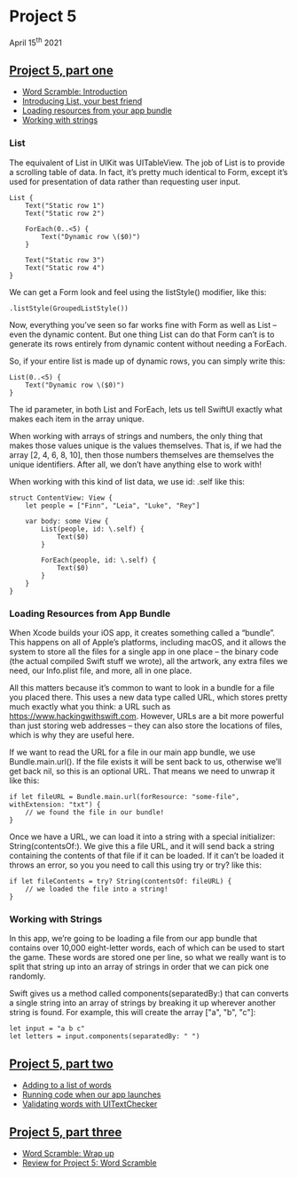 # Project 5

April 15<sup>th</sup> 2021

<!-- |                        |                        |                        |
|:----------------------:|:----------------------:|:----------------------:|
| ![](images/img_1.png)  | ![](images/img_2.png)  | ![](images/img_3.png)  | -->

## [Project 5, part one](https://www.hackingwithswift.com/100/swiftui/29)

* [Word Scramble: Introduction](https://www.hackingwithswift.com/books/ios-swiftui/word-scramble-introduction)
* [Introducing List, your best friend](https://www.hackingwithswift.com/books/ios-swiftui/introducing-list-your-best-friend)
* [Loading resources from your app bundle](https://www.hackingwithswift.com/books/ios-swiftui/loading-resources-from-your-app-bundle)
* [Working with strings](https://www.hackingwithswift.com/books/ios-swiftui/working-with-strings)

### List

The equivalent of List in UIKit was UITableView. The job of List is to provide a scrolling table of data. In fact, it’s pretty much identical to Form, except it’s used for presentation of data rather than requesting user input.

~~~
List {
    Text("Static row 1")
    Text("Static row 2")

    ForEach(0..<5) {
        Text("Dynamic row \($0)")
    }

    Text("Static row 3")
    Text("Static row 4")
}
~~~

We can get a Form look and feel using the listStyle() modifier, like this:

~~~
.listStyle(GroupedListStyle())
~~~

Now, everything you’ve seen so far works fine with Form as well as List – even the dynamic content. But one thing List can do that Form can’t is to generate its rows entirely from dynamic content without needing a ForEach.

So, if your entire list is made up of dynamic rows, you can simply write this:

~~~
List(0..<5) {
    Text("Dynamic row \($0)")
}
~~~

The id parameter, in both List and ForEach, lets us tell SwiftUI exactly what makes each item in the array unique.

When working with arrays of strings and numbers, the only thing that makes those values unique is the values themselves. That is, if we had the array [2, 4, 6, 8, 10], then those numbers themselves are themselves the unique identifiers. After all, we don’t have anything else to work with!

When working with this kind of list data, we use id: \.self like this:

~~~
struct ContentView: View {
    let people = ["Finn", "Leia", "Luke", "Rey"]

    var body: some View {
        List(people, id: \.self) {
            Text($0)
        }

        ForEach(people, id: \.self) {
            Text($0)
        }
    }
}
~~~

### Loading Resources from App Bundle

When Xcode builds your iOS app, it creates something called a “bundle”. This happens on all of Apple’s platforms, including macOS, and it allows the system to store all the files for a single app in one place – the binary code (the actual compiled Swift stuff we wrote), all the artwork, any extra files we need, our Info.plist file, and more, all in one place.

All this matters because it’s common to want to look in a bundle for a file you placed there. This uses a new data type called URL, which stores pretty much exactly what you think: a URL such as https://www.hackingwithswift.com. However, URLs are a bit more powerful than just storing web addresses – they can also store the locations of files, which is why they are useful here.

If we want to read the URL for a file in our main app bundle, we use Bundle.main.url(). If the file exists it will be sent back to us, otherwise we’ll get back nil, so this is an optional URL. That means we need to unwrap it like this:

~~~
if let fileURL = Bundle.main.url(forResource: "some-file", withExtension: "txt") {
    // we found the file in our bundle!
}
~~~

Once we have a URL, we can load it into a string with a special initializer: String(contentsOf:). We give this a file URL, and it will send back a string containing the contents of that file if it can be loaded. If it can’t be loaded it throws an error, so you you need to call this using try or try? like this:

~~~
if let fileContents = try? String(contentsOf: fileURL) {
    // we loaded the file into a string!
}
~~~

### Working with Strings

In this app, we’re going to be loading a file from our app bundle that contains over 10,000 eight-letter words, each of which can be used to start the game. These words are stored one per line, so what we really want is to split that string up into an array of strings in order that we can pick one randomly.

Swift gives us a method called components(separatedBy:) that can converts a single string into an array of strings by breaking it up wherever another string is found. For example, this will create the array ["a", "b", "c"]:

~~~
let input = "a b c"
let letters = input.components(separatedBy: " ")
~~~

## [Project 5, part two](https://www.hackingwithswift.com/100/swiftui/30)

* [Adding to a list of words](https://www.hackingwithswift.com/books/ios-swiftui/adding-to-a-list-of-words)
* [Running code when our app launches](https://www.hackingwithswift.com/books/ios-swiftui/running-code-when-our-app-launches)
* [Validating words with UITextChecker](https://www.hackingwithswift.com/books/ios-swiftui/validating-words-with-uitextchecker)

## [Project 5, part three](https://www.hackingwithswift.com/100/swiftui/31)

* [Word Scramble: Wrap up](https://www.hackingwithswift.com/books/ios-swiftui/word-scramble-wrap-up)
* [Review for Project 5: Word Scramble](https://www.hackingwithswift.com/review/ios-swiftui/word-scramble)